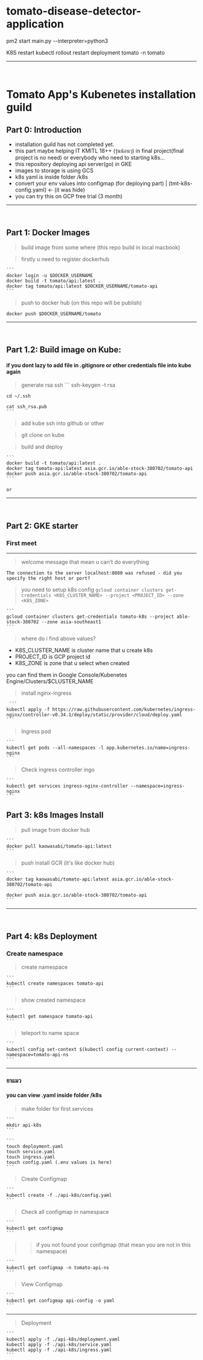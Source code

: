 # tomato-disease-detector-application


pm2 start main.py --interpreter=python3


K8S
restart 
kubectl rollout restart deployment tomato -n tomato

---
<br />

# Tomato App's Kubenetes installation guild

## Part 0: Introduction
- installation guild has not completed yet.
- this part maybe helping IT KMITL 18++ (รุ่นน้อนๆ) in final project(final project is no need) or everybody who need to starting k8s...
- this repository deploying api server(go) in GKE
- images to storage is using GCS
- k8s yaml is inside folder /k8s
- convert your env values into configmap (for deploying part) | (tmt-k8s-config.yaml) <- (it was hide)
- you can try this on GCP free trial (3 month)

---
<br />

## Part 1: Docker Images
 > build image from some where (this repo build in local macbook)

 > firstly u need to register dockerhub

    ```
    docker login -u $DOCKER_USERNAME
    docker build -t tomato/api:latest . 
    docker tag tomato/api:latest $DOCKER_USERNAME/tomato-api
    ```



> push to docker hub (on this repo will be publish)

    docker push $DOCKER_USERNAME/tomato



---
<br />

## Part 1.2: Build image on Kube:
#### if you dont lazy to add file in .gitignore or other credentials file into kube again

> generate rsa ssh
    ```
    ssh-keygen -t rsa

    cd ~/.ssh

    cat ssh_rsa.pub
    ```

> add kube ssh into github or other

> git clone on kube

> build and deploy

    ```
    docker build -t tomato/api:latest . 
    docker tag tomato-api:latest asia.gcr.io/able-stock-380702/tomato-api
	docker push asia.gcr.io/able-stock-380702/tomato-api
    ```

    or

    
---
<br />


## Part 2: GKE starter

### First meet
---
> welcome message that mean u can't do everything

    The connection to the server localhost:8080 was refused - did you specify the right host or port?

> you need to setup k8s config
    ```
    gcloud container clusters get-credentials <K8S_CLUSTER_NAME> --project <PROJECT_ID> --zone <K8S_ZONE>
    ```

    ```
    gcloud container clusters get-credentials tomato-k8s --project able-stock-380702 --zone asia-southeast1
    ```

> where do i find above values?
- K8S_CLUSTER_NAME is cluster name that u create k8s
- PROJECT_ID is GCP project id
- K8S_ZONE is zone that u select when created 

you can find them in Google Console/Kubenetes Engine/Clusters/$CLUSTER_NAME

> install nginx-ingress

     ```
    kubectl apply -f https://raw.githubusercontent.com/kubernetes/ingress-nginx/controller-v0.34.1/deploy/static/provider/cloud/deploy.yaml
    ```

> Ingress pod

    ```
    kubectl get pods --all-namespaces -l app.kubernetes.io/name=ingress-nginx
    ```

> Check ingress controller ingo

    ```
    kubectl get services ingress-nginx-controller --namespace=ingress-nginx
    ```


## Part 3: k8s Images Install
> pull image from docker hub

    ```
    docker pull kaowasabi/tomato-api:latest
    ```

> push install GCR (it's like docker hub)

    ```
	docker tag kaowasabi/tomato-api:latest asia.gcr.io/able-stock-380702/tomato-api
    
	docker push asia.gcr.io/able-stock-380702/tomato-api
    ```

---

<br />

## Part 4: k8s Deployment
### Create namespace

> create namespace

    ```
    kubectl create namespaces tomato-api
    ```

> show created namespace

    ```
    kubectl get namespace tomato-api
    ```

> teleport to name space

    ```
    kubectl config set-context $(kubectl config current-context) --namespace=tomato-api-ns
    ```

---
### ยาแมว

#### you can view .yaml inside folder /k8s

> make folder for first services

    ```
    mkdir api-k8s
    ```

    ```
    touch deployment.yaml
    touch service.yaml
    touch ingress.yaml
    touch config.yaml (.env values is here)
    ```

> Create Configmap

    ```
    kubectl create -f ./api-k8s/config.yaml
    ```

> Check all configmap in namespace 

    ```
    kubectl get configmap
    ```

> > if you not found your configmap (that mean you are not in this namespace)

    ```
    kubectl get configmap -n tomato-api-ns
    ```


> View Configmap

    ```
    kubectl get configmap api-config -o yaml
    ```

---

> Deployment

    ```
    kubectl apply -f ./api-k8s/deployment.yaml
    kubectl apply -f ./api-k8s/service.yaml
    kubectl apply -f ./api-k8s/ingress.yaml
    ```